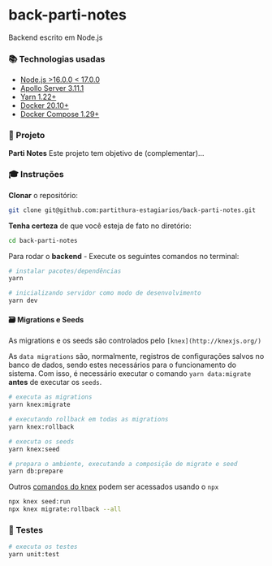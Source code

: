 # back-parti-notes

Backend escrito em Node.js

### :books: Technologias usadas

- [Node.js >16.0.0 < 17.0.0](https://nodejs.org/en/download/)
- [Apollo Server 3.11.1](https://github.com/apollographql/apollo-server)
- [Yarn 1.22+](https://classic.yarnpkg.com/en/docs/install/)
- [Docker 20.10+](https://docs.docker.com/engine/install/)
- [Docker Compose 1.29+](https://docs.docker.com/compose/install/)

### :rocket: Projeto

**Parti Notes** Este projeto tem objetivo de (complementar)...

### :mortar_board: Instruções

**Clonar** o repositório:

```bash
git clone git@github.com:partithura-estagiarios/back-parti-notes.git
```

**Tenha certeza** de que você esteja de fato no diretório:

```sh
cd back-parti-notes
```

Para rodar o **backend** - Execute os seguintes comandos no terminal:

```bash
# instalar pacotes/dependências
yarn

# inicializando servidor como modo de desenvolvimento
yarn dev
```

#### :card_file_box: Migrations e Seeds

As migrations e os seeds são controlados pelo `[knex](http://knexjs.org/)`

As `data migrations` são, normalmente, registros de configurações salvos no banco de dados, sendo estes necessários para o funcionamento do sistema. Com isso, é necessário executar o comando `yarn data:migrate` **antes** de executar os `seeds`.

```sh
# executa as migrations
yarn knex:migrate

# executando rollback em todas as migrations
yarn knex:rollback

# executa os seeds
yarn knex:seed

# prepara o ambiente, executando a composição de migrate e seed
yarn db:prepare
```

Outros [comandos do knex](http://knexjs.org/#Migrations) podem ser acessados usando o `npx`

```sh
npx knex seed:run
npx knex migrate:rollback --all
```

### :test_tube: Testes

```sh
# executa os testes
yarn unit:test
```
